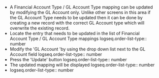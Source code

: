 - A Financial Account Type / GL Account Type mapping can be updated by modifying the GL Account only.
  Unlike other screens in this area if the GL Account Type needs to be updated then it can be done by creating a new record with the correct GL Account type which will overwrite the existing record.
- Locate the entry that needs to be updated in the list of Financial Account Type / GL Account Type mappings
  logseq.order-list-type:: number
- Modify the 'GL Account 'by using the drop down list next to the GL Account field
  logseq.order-list-type:: number
- Press the 'Update' button
  logseq.order-list-type:: number
- The updated mapping will be displayed
  logseq.order-list-type:: number
- logseq.order-list-type:: number